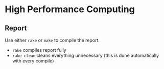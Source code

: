 # High Performance Computing
## Report

Use either `rake` or `make` to compile the report.

* `rake` compiles report fully
* `rake clean` cleans everything unnecessary (this is done automatically with every compile)
